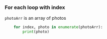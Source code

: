 ### For each loop with index

`photoArr` is an array of photos

```py
    for index, photo in enumerate(photoArr):
        print(photo)
```